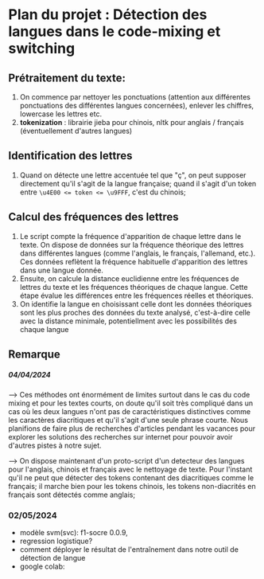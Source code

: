 # Plan du projet : Détection des langues dans le code-mixing et switching

## Prétraitement du texte:

1. On commence par nettoyer les ponctuations (attention aux différentes ponctuations des différentes langues concernées), enlever les chiffres, lowercase les lettres etc.
2. **tokenization** : librairie jieba pour chinois, nltk pour anglais / français (éventuellement d'autres langues)

## Identification des lettres

1. Quand on détecte une lettre accentuée tel que "ç", on peut supposer directement qu'il s'agit de la langue française; quand il s'agit d'un token entre `\u4E00 <= token <= \u9FFF`, c'est du chinois;

## Calcul des fréquences des lettres

1. Le script compte la fréquence d'apparition de chaque lettre dans le texte. On dispose de données sur la fréquence théorique des lettres dans différentes langues (comme l'anglais, le français, l'allemand, etc.). Ces données reflètent la fréquence habituelle d'apparition des lettres dans une langue donnée.
2. Ensuite, on calcule la distance euclidienne entre les fréquences de lettres du texte et les fréquences théoriques de chaque langue. Cette étape évalue les différences entre les fréquences réelles et théoriques.
3. On identifie la langue en choisissant celle dont les données théoriques sont les plus proches des données du texte analysé, c'est-à-dire celle avec la distance minimale, potentiellment avec les possibilités des chaque langue

## Remarque

##### 04/04/2024

--> Ces méthodes ont énormément de limites surtout dans le cas du code mixing et pour les textes courts, on doute qu'il soit très compliqué dans un cas où les deux langues n'ont pas de caractéristiques distinctives comme les caractères diacritiques et qu'il s'agit d'une seule phrase courte. Nous planifions de faire plus de recherches d'articles pendant les vacances pour explorer les solutions des recherches sur internet pour pouvoir avoir d'autres pistes à notre sujet.

--> On dispose maintenant d'un proto-script d'un detecteur des langues pour l'anglais, chinois et français avec le nettoyage de texte. Pour l'instant qu'il ne peut que détecter des tokens contenant des diacritiques comme le français; il marche bien pour les tokens chinois, les tokens non-diacrités en français sont détectés comme anglais;

### 02/05/2024

- modèle svm(svc): f1-socre 0.0.9, 
- regression logistique?
- comment déployer le résultat de l'entraînement dans notre outil de détection de langue
- google colab: 